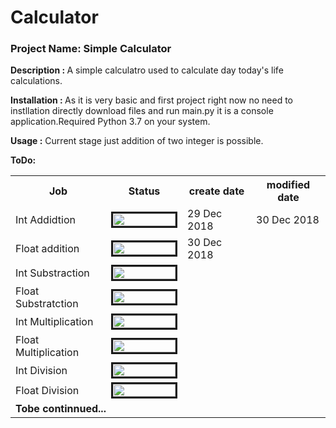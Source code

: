 # Calculator
<h3>Project Name: Simple Calculator</h3>

<b>Description : </b>
  A simple calculatro used to calculate day today's life calculations.
  
<b>Installation : </b>
  As it is very basic and first project right now no need to instllation directly download files and run main.py it is a console application.Required Python 3.7 on your system.
  
<b>Usage :</b>
 Current stage just addition of two integer is possible.

 <b>ToDo: </b>
 
<table class="tg">
  <tr>
    <th>Job</th>
    <th>Status</th>
    <th>create date</th>
    <th>modified date</th>
  </tr>
  <tr>
    <td>Int Addidtion</td>
    <td><img src="http://progressed.io/bar/100" alt="" border=3 height=20 width=100></img></td>
    <td>29 Dec 2018</td>
    <td>30 Dec 2018</td>
  </tr>
  <tr>
    <td>Float addition</td>
    <td><img src="http://progressed.io/bar/100" alt="" border=3 height=20 width=100></img></td>
    <td>30 Dec 2018</td>
    <td></td>
  </tr>
  <tr>
    <td>Int Substraction</td>
    <td><img src="http://progressed.io/bar/0" alt="" border=3 height=20 width=100></img></td>
    <td></td>
    <td></td>
  </tr>
  <tr>
    <td>Float Substratction</td>
    <td><img src="http://progressed.io/bar/0" alt="" border=3 height=20 width=100></img></td>
    <td></td>
    <td></td>
  </tr>
  <tr>
    <td>Int Multiplication</td>
    <td><img src="http://progressed.io/bar/0" alt="" border=3 height=20 width=100></img></td>
    <td></td>
    <td></td>
  </tr>
  <tr>
    <td>Float Multiplication</td>
    <td><img src="http://progressed.io/bar/0" alt="" border=3 height=20 width=100></img></td>
    <td></td>
    <td></td>
  </tr>
  <tr>
    <td>Int Division</td>
    <td><img src="http://progressed.io/bar/0" alt="" border=3 height=20 width=100></img></td>
    <td></td>
    <td></td>
  </tr>
  <tr>
    <td>Float Division</td>
    <td><img src="http://progressed.io/bar/0" alt="" border=3 height=20 width=100></img></td>
    <td></td>
    <td></td>
  </tr>
  <tr>
    <td colspan=4><b>Tobe continnued...</b></td>
    
  </tr>
</table>